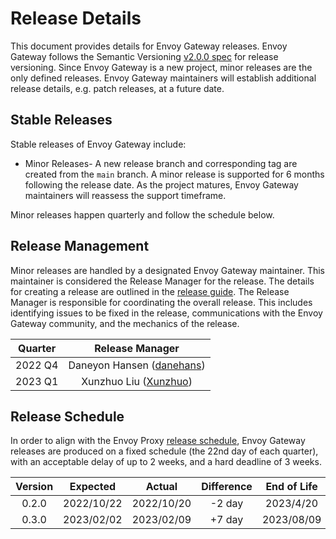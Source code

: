 # Release Details

This document provides details for Envoy Gateway releases. Envoy Gateway follows the Semantic Versioning [v2.0.0 spec][]
for release versioning. Since Envoy Gateway is a new project, minor releases are the only defined releases. Envoy
Gateway maintainers will establish additional release details, e.g. patch releases, at a future date.

## Stable Releases

Stable releases of Envoy Gateway include:

* Minor Releases- A new release branch and corresponding tag are created from the `main` branch. A minor release
  is supported for 6 months following the release date. As the project matures, Envoy Gateway maintainers will reassess
  the support timeframe.

Minor releases happen quarterly and follow the schedule below.

## Release Management

Minor releases are handled by a designated Envoy Gateway maintainer. This maintainer is considered the Release Manager
for the release. The details for creating a release are outlined in the [release guide][].  The Release Manager is
responsible for coordinating the overall release. This includes identifying issues to be fixed in the release,
communications with the Envoy Gateway community, and the mechanics of the release.

| Quarter |                        Release Manager                         |
|:-------:|:--------------------------------------------------------------:|
| 2022 Q4 |    Daneyon Hansen ([danehans](https://github.com/danehans))    |
| 2023 Q1 |    Xunzhuo Liu ([Xunzhuo](https://github.com/Xunzhuo))         |

## Release Schedule

In order to align with the Envoy Proxy [release schedule][], Envoy Gateway releases are produced on a fixed schedule
(the 22nd day of each quarter), with an acceptable delay of up to 2 weeks, and a hard deadline of 3 weeks.

| Version |  Expected   |   Actual    | Difference | End of Life |
|:-------:|:-----------:|:-----------:|:----------:|:-----------:|
|  0.2.0  | 2022/10/22  | 2022/10/20  |   -2 day   |  2023/4/20  |
|  0.3.0  | 2023/02/02  | 2023/02/09  |   +7 day   |  2023/08/09  |

[v2.0.0 spec]: https://semver.org/spec/v2.0.0.html
[release guide]: ../dev/releasing.md
[release schedule]: https://github.com/envoyproxy/envoy/blob/main/RELEASES.md#major-release-schedule
